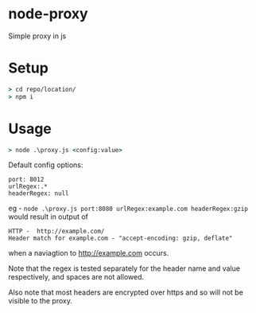 # node-proxy
Simple proxy in js

# Setup

```cmd
> cd repo/location/
> npm i
```

# Usage

```cmd
> node .\proxy.js <config:value>
```

Default config options:
```
port: 8012
urlRegex:.*
headerRegex: null
```

eg - `node .\proxy.js port:8080 urlRegex:example.com headerRegex:gzip` would result in output of
```
HTTP -  http://example.com/
Header match for example.com - "accept-encoding: gzip, deflate"
```
when a naviagtion to http://example.com occurs.

Note that the regex is tested separately for the header name and value respectively, and spaces are not allowed.

Also note that most headers are encrypted over https and so will not be visible to the proxy.